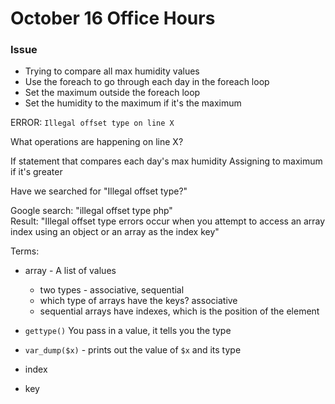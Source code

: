 October 16 Office Hours
=======================

### Issue

* Trying to compare all max humidity values
* Use the foreach to go through each day in the foreach loop
* Set the maximum outside the foreach loop
* Set the humidity to the maximum if it's the maximum

ERROR: `Illegal offset type on line X`

What operations are happening on line X?

If statement that compares each day's max humidity
Assigning to maximum if it's greater

Have we searched for "Illegal offset type?"

Google search: "illegal offset type php"  
Result: "Illegal offset type errors occur when you attempt to access an
array index using an object or an array as the index key"

Terms:

* array - A list of values
  + two types - associative, sequential
  + which type of arrays have the keys? associative
  + sequential arrays have indexes, which is the position of the element
  
* `gettype()` You pass in a value, it tells you the type
* `var_dump($x)` - prints out the value of `$x` and its type 
* index
* key
